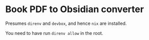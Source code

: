 # Book PDF to Obsidian converter

Presumes `direnv` and `devbox`, and hence `nix` are installed.

You need to have run `direnv allow` in the root.

